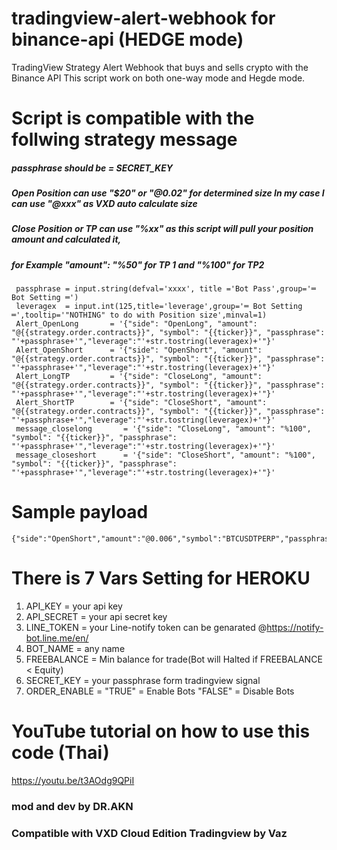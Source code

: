 # tradingview-alert-webhook for binance-api (HEDGE mode)
TradingView Strategy Alert Webhook that buys and sells crypto with the Binance API
This script work on both one-way mode and Hegde mode.
# Script is compatible with the follwing strategy message
##### passphrase should be = SECRET_KEY
##### Open Position can use "$20" or "@0.02" for determined size In my case I can use "@xxx" as VXD auto calculate size 
##### Close Position or TP can use "%xx" as this script will pull your position amount and calculated it,
##### for Example "amount": "%50" for TP 1 and "%100" for TP2

```
 passphrase = input.string(defval='xxxx', title ='Bot Pass',group='═ Bot Setting ═')
 leveragex  = input.int(125,title='leverage',group='═ Bot Setting ═',tooltip='"NOTHING" to do with Position size',minval=1)
 Alert_OpenLong       = '{"side": "OpenLong", "amount": "@{{strategy.order.contracts}}", "symbol": "{{ticker}}", "passphrase": "'+passphrase+'","leverage":"'+str.tostring(leveragex)+'"}'
 Alert_OpenShort      = '{"side": "OpenShort", "amount": "@{{strategy.order.contracts}}", "symbol": "{{ticker}}", "passphrase": "'+passphrase+'","leverage":"'+str.tostring(leveragex)+'"}'
 Alert_LongTP         = '{"side": "CloseLong", "amount": "@{{strategy.order.contracts}}", "symbol": "{{ticker}}", "passphrase": "'+passphrase+'","leverage":"'+str.tostring(leveragex)+'"}'
 Alert_ShortTP        = '{"side": "CloseShort", "amount": "@{{strategy.order.contracts}}", "symbol": "{{ticker}}", "passphrase": "'+passphrase+'","leverage":"'+str.tostring(leveragex)+'"}'
 message_closelong       = '{"side": "CloseLong", "amount": "%100", "symbol": "{{ticker}}", "passphrase": "'+passphrase+'","leverage":"'+str.tostring(leveragex)+'"}'
 message_closeshort      = '{"side": "CloseShort", "amount": "%100", "symbol": "{{ticker}}", "passphrase": "'+passphrase+'","leverage":"'+str.tostring(leveragex)+'"}'
```

# Sample payload 
```
{"side":"OpenShort","amount":"@0.006","symbol":"BTCUSDTPERP","passphrase":"1234","leverage":"125"}
```
# There is 7 Vars Setting for HEROKU
1. API_KEY    	= your api key
2. API_SECRET	= your api secret key
3. LINE_TOKEN   = your Line-notify token can be genarated @https://notify-bot.line.me/en/
4. BOT_NAME		= any name
5. FREEBALANCE	= Min balance for trade(Bot will Halted if FREEBALANCE < Equity)
6. SECRET_KEY	= your passphrase form tradingview signal
7. ORDER_ENABLE = "TRUE" = Enable Bots "FALSE" = Disable Bots
# YouTube tutorial on how to use this code (Thai)
https://youtu.be/t3AOdg9QPiI
### mod and dev by DR.AKN
### Compatible with VXD Cloud Edition Tradingview by Vaz
